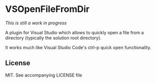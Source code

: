# VSOpenFileFromDir

*This is still a work in progress*

A plugin for Visual Studio which allows to quickly open a file from a directory (typically the solution root directory).

It works much like Visual Studio Code's ctrl-p quick open functionality.

## License

MIT. See accompanying LICENSE file
